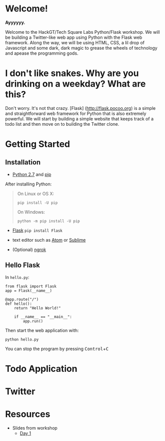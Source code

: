 # Welcome!

**Ayyyyyy.**

Welcome to the HackGT/Tech Square Labs Python/Flask workshop. We will be building a
Twitter-like web app using Python with the Flask web framework. Along the way, we will be
using HTML, CSS, a lil drop of Javascript and some dark, dark magic to grease the wheels of
technology and apease the programming gods.

# I don't like snakes. Why are you drinking on a weekday? What are this?

Don't worry. It's not that crazy. [Flask] (http://flask.pocoo.org) is a simple and
straightforward web framework for Python that is also extremely powerful. We will start by
building a simple website that keeps track of a todo list and then move on to building the
Twitter clone.

# Getting Started

## Installation

 - [Python 2.7](https://www.python.org/downloads/) and [pip](https://pip.pypa.io/en/stable/installing/#upgrading-pip)
  
 After installing Python:
  >  On Linux or OS X:
  >  ```
  >  pip install -U pip
  >  ```
  >  On Windows:
  >  ```
  >  python -m pip install -U pip
  >  ```
    
 - [Flask](http://flask.pocoo.org/) `pip install Flask`

 - text editor such as [Atom](https://atom.io/) or [Sublime](https://www.sublimetext.com/)

 - (Optional) [ngrok](https://ngrok.io)


## Hello Flask


In `hello.py`:
```
from flask import Flask
app = Flask(__name__)

@app.route("/")
def hello():
    return "Hello World!"

    if __name__ == "__main__":
        app.run()
```

Then start the web application with:
```
python hello.py
```

You can stop the program by pressing <kbd>Control</kbd>+<kbd>C</kbd>

# Todo Application

# Twitter

# Resources

 - Slides from workshop
   - [Day 1](https://docs.google.com/presentation/d/1dEiIpEVzzM-szNwicFLBs2sPd8K9pZJRcnIuAG3hUzU/edit?usp=sharing)
